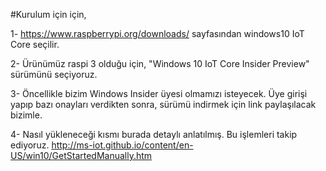 #Kurulum için için,

1- https://www.raspberrypi.org/downloads/ sayfasından windows10 IoT Core seçilir.

2- Ürünümüz raspi 3 olduğu için, "Windows 10 IoT Core Insider Preview" sürümünü seçiyoruz.

3- Öncellikle bizim Windows Insider üyesi olmamızı isteyecek. Üye girişi yapıp bazı onayları verdikten sonra, sürümü indirmek için link paylaşılacak bizimle.

4- Nasıl yükleneceği kısmı burada detaylı anlatılmış. Bu işlemleri takip ediyoruz.
   http://ms-iot.github.io/content/en-US/win10/GetStartedManually.htm

